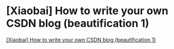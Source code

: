 # [Xiaobai] How to write your own CSDN blog (beautification 1)
[[Xiaobai] How to write your own CSDN blog (beautification 1)](https://aiwithcloud.com/2022/09/16/xiaobai_how_to_write_your_own_csdn_blog_beautification_1/)